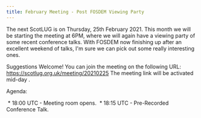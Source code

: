 ```yaml
---
title: February Meeting - Post FOSDEM Viewing Party
---
```


The next ScotLUG is on Thursday, 25th February 2021.
This month we will be starting the meeting at 6PM, where we will again have a viewing party of some recent conference talks. With FOSDEM now finishing up after an excellent weekend of talks, I'm sure we can pick out some really interesting ones.

 Suggestions Welcome!
You can join the meeting on the following URL: https://scotlug.org.uk/meeting/20210225
The meeting link will be activated mid-day .

Agenda:

 * 18:00 UTC - Meeting room opens.
 * 18:15 UTC - Pre-Recorded Conference Talk.
 
